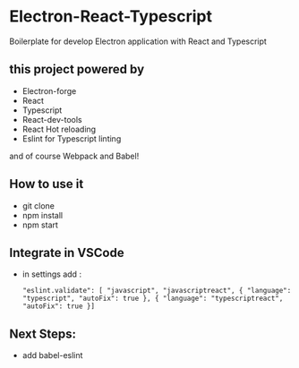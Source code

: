 # Electron-React-Typescript

Boilerplate for develop Electron application with React and Typescript

## this project powered by

- Electron-forge
- React
- Typescript
- React-dev-tools
- React Hot reloading
- Eslint for Typescript linting

and of course Webpack and Babel!

## How to use it

- git clone <Repository Address>
- npm install
- npm start

## Integrate in VSCode

- in settings add :

  `"eslint.validate": [ "javascript", "javascriptreact", { "language": "typescript", "autoFix": true }, { "language": "typescriptreact", "autoFix": true }]`

## Next Steps:

- add babel-eslint
